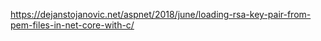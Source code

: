 https://dejanstojanovic.net/aspnet/2018/june/loading-rsa-key-pair-from-pem-files-in-net-core-with-c/